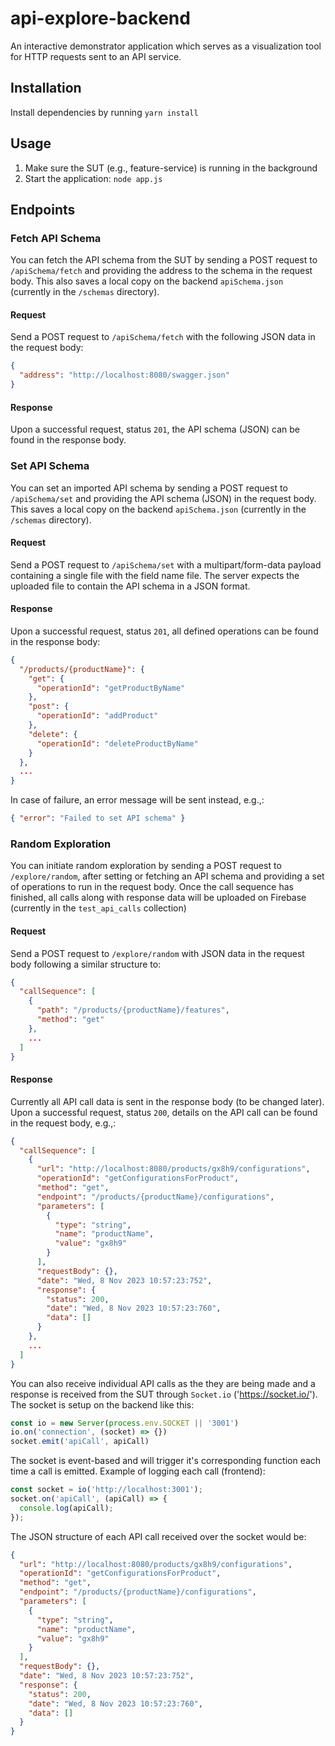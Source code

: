 # api-explore-backend

An interactive demonstrator application which serves as a visualization tool for HTTP requests sent to an API service.

## Installation

Install dependencies by running `yarn install`

## Usage

1. Make sure the SUT (e.g., feature-service) is running in the background
2. Start the application: `node app.js`

## Endpoints

### Fetch API Schema

You can fetch the API schema from the SUT by sending a POST request to `/apiSchema/fetch` and providing the address to the schema in the request body. This also saves a local copy on the backend `apiSchema.json` (currently in the `/schemas` directory).

#### Request

Send a POST request to `/apiSchema/fetch` with the following JSON data in the request body:

```json
{
  "address": "http://localhost:8080/swagger.json"
}
```
#### Response
Upon a successful request, status `201`, the API schema (JSON) can be found in the response body.

### Set API Schema

You can set an imported API schema by sending a POST request to `/apiSchema/set` and providing the API schema (JSON) in the request body. This  saves a local copy on the backend `apiSchema.json` (currently in the `/schemas` directory).

#### Request

Send a POST request to `/apiSchema/set` with a multipart/form-data payload containing a single file with the field name file. The server expects the uploaded file to contain the API schema in a JSON format.

#### Response

Upon a successful request, status `201`, all defined operations can be found in the response body:
```json
{
  "/products/{productName}": {
    "get": {
      "operationId": "getProductByName"
    },
    "post": {
      "operationId": "addProduct"
    },
    "delete": {
      "operationId": "deleteProductByName"
    }
  },
  ...
}
```
In case of failure, an error message will be sent instead, e.g.,:
```json
{ "error": "Failed to set API schema" }
```
### Random Exploration

You can initiate random exploration by sending a POST request to `/explore/random`, after setting or fetching an API schema and providing a set of operations to run in the request body. Once the call sequence has finished, all calls along with response data will be uploaded on Firebase (currently in the `test_api_calls` collection)

#### Request

Send a POST request to `/explore/random` with  JSON data in the request body following a similar structure to:

```json
{
  "callSequence": [
    {
      "path": "/products/{productName}/features",
      "method": "get"
    },
    ...
  ]
}
```
#### Response
Currently all API call data is sent in the response body (to be changed later).
Upon a successful request, status `200`, details on the API call can be found in the request body, e.g.,:
```json
{
  "callSequence": [
    {
      "url": "http://localhost:8080/products/gx8h9/configurations",
      "operationId": "getConfigurationsForProduct",
      "method": "get",
      "endpoint": "/products/{productName}/configurations",
      "parameters": [
        {
          "type": "string",
          "name": "productName",
          "value": "gx8h9"
        }
      ],
      "requestBody": {},
      "date": "Wed, 8 Nov 2023 10:57:23:752",
      "response": {
        "status": 200,
        "date": "Wed, 8 Nov 2023 10:57:23:760",
        "data": []
      }
    },
    ...
  ]
}
```
You can also receive individual API calls as the they are being made and a response is received from the SUT through `Socket.io` ('https://socket.io/').
The socket is setup on the backend like this:
```javascript
const io = new Server(process.env.SOCKET || '3001')
io.on('connection', (socket) => {})
socket.emit('apiCall', apiCall)
```
The socket is event-based and will trigger it's corresponding function each time a call is emitted. Example of logging each call (frontend):
```javascript
const socket = io('http://localhost:3001');
socket.on('apiCall', (apiCall) => {
  console.log(apiCall);
});
```
The JSON structure of each API call received over the socket would be:
```json
{
  "url": "http://localhost:8080/products/gx8h9/configurations",
  "operationId": "getConfigurationsForProduct",
  "method": "get",
  "endpoint": "/products/{productName}/configurations",
  "parameters": [
    {
      "type": "string",
      "name": "productName",
      "value": "gx8h9"
    }
  ],
  "requestBody": {},
  "date": "Wed, 8 Nov 2023 10:57:23:752",
  "response": {
    "status": 200,
    "date": "Wed, 8 Nov 2023 10:57:23:760",
    "data": []
  }
}
```